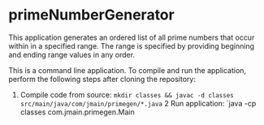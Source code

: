 # primeNumberGenerator

This application generates an ordered list of all prime numbers that occur within in a specified range. The range is specified by providing beginning and ending range values in any order.

This is a command line application. To compile and run the application, perform the following steps after cloning the repository:
1. Compile code from source: `mkdir classes && javac -d classes src/main/java/com/jmain/primegen/*.java`
2 Run application: `java -cp classes com.jmain.primegen.Main <rangeLimit1> <rangeLimit2>
 
